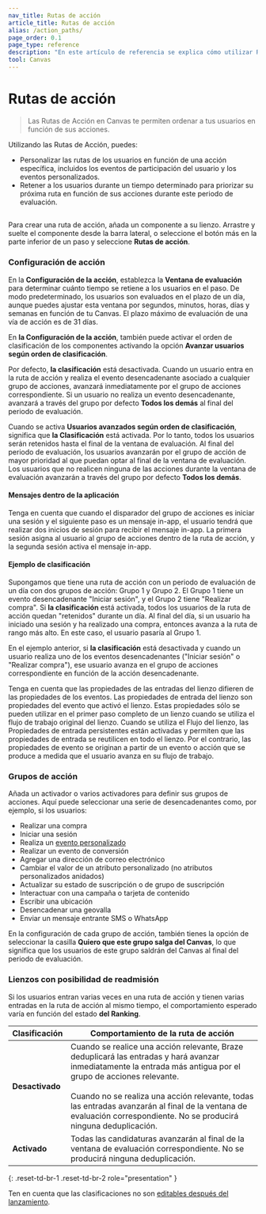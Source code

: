 ```yaml
---
nav_title: Rutas de acción 
article_title: Rutas de acción 
alias: /action_paths/
page_order: 0.1
page_type: reference
description: "En este artículo de referencia se explica cómo utilizar Rutas de acción, un componente que permite ordenar a los usuarios en función de sus acciones."
tool: Canvas
---
```


# Rutas de acción 

> Las Rutas de Acción en Canvas te permiten ordenar a tus usuarios en función de sus acciones. 



Utilizando las Rutas de Acción, puedes:

* Personalizar las rutas de los usuarios en función de una acción específica, incluidos los eventos de participación del usuario y los eventos personalizados.
* Retener a los usuarios durante un tiempo determinado para priorizar su próxima ruta en función de sus acciones durante este periodo de evaluación.

## 

Para crear una ruta de acción, añada un componente a su lienzo. Arrastre y suelte el componente desde la barra lateral, o seleccione el botón <i class="fas fa-plus-circle"></i> más en la parte inferior de un paso y seleccione **Rutas de acción**. 

### Configuración de acción

En la **Configuración de la acción**, establezca la **Ventana de evaluación** para determinar cuánto tiempo se retiene a los usuarios en el paso. De modo predeterminado, los usuarios son evaluados en el plazo de un día, aunque puedes ajustar esta ventana por segundos, minutos, horas, días y semanas en función de tu Canvas. El plazo máximo de evaluación de una vía de acción es de 31 días.

En **la Configuración de la acción**, también puede activar el orden de clasificación de los componentes activando la opción **Avanzar usuarios según orden de clasificación**.



Por defecto, **la clasificación** está desactivada. Cuando un usuario entra en la ruta de acción y realiza el evento desencadenante asociado a cualquier grupo de acciones, avanzará inmediatamente por el grupo de acciones correspondiente. Si un usuario no realiza un evento desencadenante, avanzará a través del grupo por defecto **Todos los demás** al final del periodo de evaluación.

Cuando se activa **Usuarios avanzados según orden de clasificación**, significa que **la Clasificación** está activada. Por lo tanto, todos los usuarios serán retenidos hasta el final de la ventana de evaluación. Al final del periodo de evaluación, los usuarios avanzarán por el grupo de acción de mayor prioridad al que puedan optar al final de la ventana de evaluación. Los usuarios que no realicen ninguna de las acciones durante la ventana de evaluación avanzarán a través del grupo por defecto **Todos los demás**.

#### Mensajes dentro de la aplicación

Tenga en cuenta que cuando el disparador del grupo de acciones es iniciar una sesión y el siguiente paso es un mensaje in-app, el usuario tendrá que realizar dos inicios de sesión para recibir el mensaje in-app. La primera sesión asigna al usuario al grupo de acciones dentro de la ruta de acción, y la segunda sesión activa el mensaje in-app.

#### Ejemplo de clasificación

Supongamos que tiene una ruta de acción con un periodo de evaluación de un día con dos grupos de acción: Grupo 1 y Grupo 2. El Grupo 1 tiene un evento desencadenante "Iniciar sesión", y el Grupo 2 tiene "Realizar compra". Si **la clasificación** está activada, todos los usuarios de la ruta de acción quedan "retenidos" durante un día. Al final del día, si un usuario ha iniciado una sesión y ha realizado una compra, entonces avanza a la ruta de rango más alto. En este caso, el usuario pasaría al Grupo 1. 

En el ejemplo anterior, si **la clasificación** está desactivada y cuando un usuario realiza uno de los eventos desencadenantes ("Iniciar sesión" o "Realizar compra"), ese usuario avanza en el grupo de acciones correspondiente en función de la acción desencadenante.

Tenga en cuenta que las propiedades de las entradas del lienzo difieren de las propiedades de los eventos. Las propiedades de entrada del lienzo son propiedades del evento que activó el lienzo. Estas propiedades sólo se pueden utilizar en el primer paso completo de un lienzo cuando se utiliza el flujo de trabajo original del lienzo. Cuando se utiliza el Flujo del lienzo, las Propiedades de entrada persistentes están activadas y permiten que las propiedades de entrada se reutilicen en todo el lienzo. Por el contrario, las propiedades de evento se originan a partir de un evento o acción que se produce a medida que el usuario avanza en su flujo de trabajo.

### Grupos de acción

Añada un activador o varios activadores para definir sus grupos de acciones. Aquí puede seleccionar una serie de desencadenantes como, por ejemplo, si los usuarios:

- Realizar una compra
- Iniciar una sesión
- Realiza un [evento personalizado]({{site.baseurl}}/user_guide/data/custom_data/custom_events/)
- Realizar un evento de conversión
- Agregar una dirección de correo electrónico
- Cambiar el valor de un atributo personalizado (no atributos personalizados anidados)
- Actualizar su estado de suscripción o de grupo de suscripción
- Interactuar con una campaña o tarjeta de contenido
- Escribir una ubicación
- Desencadenar una geovalla
- Enviar un mensaje entrante SMS o WhatsApp



En la configuración de cada grupo de acción, también tienes la opción de seleccionar la casilla **Quiero que este grupo salga del Canvas**, lo que significa que los usuarios de este grupo saldrán del Canvas al final del periodo de evaluación.

### Lienzos con posibilidad de readmisión

Si los usuarios entran varias veces en una ruta de acción y tienen varias entradas en la ruta de acción al mismo tiempo, el comportamiento esperado varía en función del estado **del Ranking**.

| Clasificación | Comportamiento de la ruta de acción |
|---|--------------|
| **Desactivado** | Cuando se realice una acción relevante, Braze deduplicará las entradas y hará avanzar inmediatamente la entrada más antigua por el grupo de acciones relevante. <br><br/> Cuando no se realiza una acción relevante, todas las entradas avanzarán al final de la ventana de evaluación correspondiente. No se producirá ninguna deduplicación. |
| **Activado** | Todas las candidaturas avanzarán al final de la ventana de evaluación correspondiente. No se producirá ninguna deduplicación. |
{: .reset-td-br-1 .reset-td-br-2 role="presentation" }

Ten en cuenta que las clasificaciones no son [editables después del lanzamiento]({{site.baseurl}}/post-launch_edits/).


